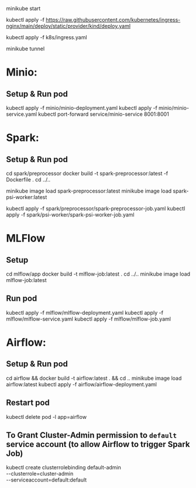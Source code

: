 minikube start

kubectl apply -f https://raw.githubusercontent.com/kubernetes/ingress-nginx/main/deploy/static/provider/kind/deploy.yaml

kubectl apply -f k8s/ingress.yaml

minikube tunnel

# Minio:
## Setup & Run pod
kubectl apply -f minio/minio-deployment.yaml
kubectl apply -f minio/minio-service.yaml
kubectl port-forward service/minio-service 8001:8001

# Spark:
## Setup & Run pod
cd spark/preprocessor
docker build -t spark-preprocessor:latest -f Dockerfile .
cd ../..

minikube image load spark-preprocessor:latest
minikube image load spark-psi-worker:latest

kubectl apply -f spark/preprocessor/spark-preprocessor-job.yaml
kubectl apply -f spark/psi-worker/spark-psi-worker-job.yaml

# MLFlow
## Setup
cd mlflow/app
docker build -t mlflow-job:latest .
cd ../..
minikube image load mlflow-job:latest
## Run pod
kubectl apply -f mlflow/mlflow-deployment.yaml
kubectl apply -f mlflow/mlflow-service.yaml
kubectl apply -f mlflow/mlflow-job.yaml

# Airflow:
## Setup & Run pod
cd airflow && docker build -t airflow:latest . && cd ..
minikube image load airflow:latest
kubectl apply -f airflow/airflow-deployment.yaml

## Restart pod
kubectl delete pod -l app=airflow

## To Grant Cluster-Admin permission to `default` service account (to allow Airflow to trigger Spark Job)
kubectl create clusterrolebinding default-admin \
  --clusterrole=cluster-admin \
  --serviceaccount=default:default
